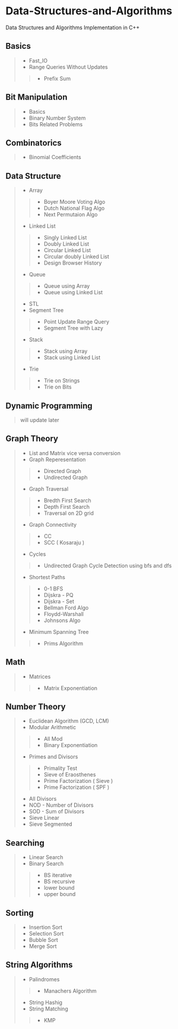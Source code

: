 # Data-Structures-and-Algorithms
Data Structures and Algorithms Implementation in C++
## Basics
> * Fast_IO
> * Range Queries Without Updates
>> * Prefix Sum
## Bit Manipulation
> * Basics
> * Binary Number System
> * Bits Related Problems
## Combinatorics
> * Binomial Coefficients
## Data Structure
> * Array
>> * Boyer Moore Voting Algo
>> * Dutch National Flag Algo
>> * Next Permutaion Algo
> * Linked List
>> * Singly Linked List
>> * Doubly Linked List
>> * Circular Linked List
>> * Circular doubly Linked List
>> * Design Browser History
> * Queue
>> * Queue using Array
>> * Queue using Linked List
> * STL
> * Segment Tree
>> * Point Update Range Query
>> * Segment Tree with Lazy
> * Stack
>> * Stack using Array
>> * Stack using Linked List
> * Trie
>> * Trie on Strings
>> * Trie on Bits
## Dynamic Programming
> will update later
## Graph Theory
> * List and Matrix vice versa conversion
> * Graph Reperesentation
>> * Directed Graph
>> * Undirected Graph
> * Graph Traversal
>> * Bredth First Search
>> * Depth First Search
>> * Traversal on 2D grid
> * Graph Connectivity
>> * CC
>> * SCC ( Kosaraju )
> * Cycles
>> * Undirected Graph Cycle Detection using bfs and dfs
> * Shortest Paths
>> * 0-1 BFS
>> * Dijskra - PQ
>> * Dijskra - Set
>> * Bellman Ford Algo
>> * Floydd-Warshall
>> * Johnsons Algo
> * Minimum Spanning Tree
>> * Prims Algorithm 
## Math
> * Matrices
>> * Matrix Exponentiation
## Number Theory
> * Euclidean Algorithm (GCD, LCM)
> * Modular Arithmetic
>> * All Mod
>> * Binary Exponentiation
> * Primes and Divisors
>> * Primality Test
>> * Sieve of Eraosthenes
>> * Prime Factorization ( Sieve )
>> * Prime Factorization ( SPF )
> * All Divisors
> * NOD - Number of Divisors
> * SOD - Sum of Divisors
> * Sieve Linear
> * Sieve Segmented
## Searching
> * Linear Search
> * Binary Search
>> * BS iterative
>> * BS recursive
>> * lower bound
>> * upper bound
## Sorting
> * Insertion Sort
> * Selection Sort
> * Bubble Sort
> * Merge Sort
## String Algorithms
> * Palindromes
>> * Manachers Algorithm
> * String Hashig
> * String Matching
>> * KMP